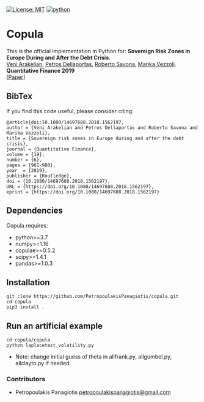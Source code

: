 [![License: MIT](https://img.shields.io/badge/License-MIT-yellow.svg)](https://opensource.org/licenses/MIT)
[![python](https://img.shields.io/badge/python-3.7-blue.svg)](https://www.python.org/downloads/release/python-370/)

# Copula
This is the official implementation in Python for: **Sovereign Risk Zones in Europe During and After the Debt Crisis.** 
<br /> [Veni Arakelian](https://papers.ssrn.com/sol3/cf_dev/AbsByAuth.cfm?per_id=492068), [Petros Dellaportas](https://papers.ssrn.com/sol3/cf_dev/AbsByAuth.cfm?per_id=383211), [Roberto Savona](https://papers.ssrn.com/sol3/cf_dev/AbsByAuth.cfm?per_id=365367), [Marika Vezzoli](https://papers.ssrn.com/sol3/cf_dev/AbsByAuth.cfm?per_id=1165311).
<br /> **Quantitative Finance 2019**
<br /> [[Paper](https://papers.ssrn.com/sol3/papers.cfm?abstract_id=3217047&fbclid=IwAR0NVD4OpZEmGw0IaWVBtd4riLHyKzBrmBG2lhfD5qSWEvJuPlBR0OrrO80)]

## BibTex

If you find this code useful, please consider citing:

```
@article{doi:10.1080/14697688.2018.1562197,
author = {Veni Arakelian and Petros Dellaportas and Roberto Savona and Marika Vezzoli},
title = {Sovereign risk zones in Europe during and after the debt crisis},
journal = {Quantitative Finance},
volume = {19},
number = {6},
pages = {961-980},
year  = {2019},
publisher = {Routledge},
doi = {10.1080/14697688.2018.1562197},
URL = {https://doi.org/10.1080/14697688.2018.1562197},
eprint = {https://doi.org/10.1080/14697688.2018.1562197}
```

## Dependencies

Copula requires:

- python>=3.7
- numpy>=1.16
- copulae>=0.5.2
- scipy>=1.4.1
- pandas>=1.0.3

## Installation

```
git clone https://github.com/PetropoulakisPanagiotis/copula.git
cd copula
pip3 install .
```

## Run an artificial example 
```
cd copula/copula
python laplacetest_volatility.py
```

* Note: change initial guess of theta in allfrank.py, allgumbel.py, allclayto.py if needed.

### Contributors 
* Petropoulakis Panagiotis petropoulakispanagiotis@gmail.com
